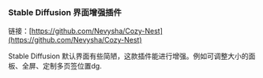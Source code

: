 ### Stable Diffusion 界面增强插件

链接：[https://github.com/Nevysha/Cozy-Nest](https://github.com/Nevysha/Cozy-Nest)

Stable Diffusion 默认界面有些简陋，这款插件能进行增强。例如可调整大小的面板、全屏、定制多页签位置dg.